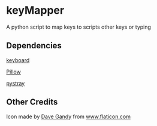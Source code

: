 # keyMapper
A python script to map keys to scripts other keys or typing

## Dependencies
[keyboard](https://github.com/boppreh/keyboard)


[Pillow](https://github.com/python-pillow/Pillow)


[pystray](https://github.com/moses-palmer/pystray)

## Other Credits
Icon made by [Dave Gandy](https://www.flaticon.com/authors/dave-gandy) from www.flaticon.com
